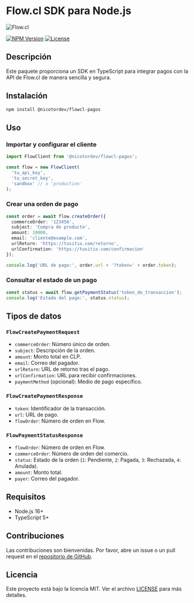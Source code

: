 # Flow.cl SDK para Node.js

![Flow.cl](https://www.flow.cl/images/header/logo-flow.svg)

[![NPM Version](https://img.shields.io/npm/v/@nicotordev/flowcl-pagos.svg)](https://www.npmjs.com/package/@nicotordev/flowcl-pagos)
[![License](https://img.shields.io/npm/l/@nicotordev/flowcl-pagos.svg)](LICENSE)

## Descripción

Este paquete proporciona un SDK en TypeScript para integrar pagos con la API de Flow.cl de manera sencilla y segura.

## Instalación

```sh
npm install @nicotordev/flowcl-pagos
```

## Uso

### Importar y configurar el cliente

```typescript
import FlowClient from '@nicotordev/flowcl-pagos';

const flow = new FlowClient(
  'tu_api_key',
  'tu_secret_key',
  'sandbox' // o 'production'
);
```

### Crear una orden de pago

```typescript
const order = await flow.createOrder({
  commerceOrder: '123456',
  subject: 'Compra de producto',
  amount: 10000,
  email: 'cliente@example.com',
  urlReturn: 'https://tusitio.com/retorno',
  urlConfirmation: 'https://tusitio.com/confirmacion'
});

console.log('URL de pago:', order.url + '?token=' + order.token);
```

### Consultar el estado de un pago

```typescript
const status = await flow.getPaymentStatus('token_de_transaccion');
console.log('Estado del pago:', status.status);
```

## Tipos de datos

### `FlowCreatePaymentRequest`

- `commerceOrder`: Número único de orden.
- `subject`: Descripción de la orden.
- `amount`: Monto total en CLP.
- `email`: Correo del pagador.
- `urlReturn`: URL de retorno tras el pago.
- `urlConfirmation`: URL para recibir confirmaciones.
- `paymentMethod` (opcional): Medio de pago específico.

### `FlowCreatePaymentResponse`

- `token`: Identificador de la transacción.
- `url`: URL de pago.
- `flowOrder`: Número de orden en Flow.

### `FlowPaymentStatusResponse`

- `flowOrder`: Número de orden en Flow.
- `commerceOrder`: Número de orden del comercio.
- `status`: Estado de la orden (`1`: Pendiente, `2`: Pagada, `3`: Rechazada, `4`: Anulada).
- `amount`: Monto total.
- `payer`: Correo del pagador.

## Requisitos

- Node.js 16+
- TypeScript 5+

## Contribuciones

Las contribuciones son bienvenidas. Por favor, abre un issue o un pull request en el [repositorio de GitHub](https://github.com/4cidkid/flowcl-pagos).

## Licencia

Este proyecto está bajo la licencia MIT. Ver el archivo [LICENSE](LICENSE) para más detalles.
